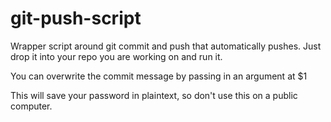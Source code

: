 # git-push-script
Wrapper script around git commit and push that automatically pushes. Just drop it into your repo you are working on and run it.

You can overwrite the commit message by passing in an argument at $1

This will save your password in plaintext, so don't use this on a public computer.
